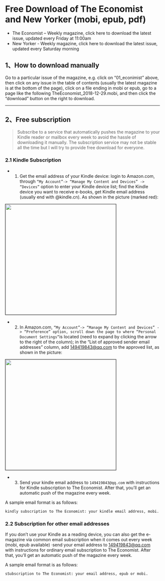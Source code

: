 # Free Download of The Economist and New Yorker (mobi, epub, pdf)

* The Economist – Weekly magazine, click here to download the latest issue, updated every Friday at 11:00am
* New Yorker - Weekly magazine, click here to download the latest issue, updated every Saturday morning


## 1、How to download manually
Go to a particular issue of the magazine, e.g. click on “01_econimist” above, then click on any issue in the table of contents (usually the latest magazine is at the bottom of the page), click on a file ending in mobi or epub, go to a page like the following TheEconomist_2018-12-29.mobi, and then click the “download” button on the right to download.


-------------------------------------

## 2、Free subscription

> Subscribe to a service that automatically pushes the magazine to your Kindle reader or mailbox every week to avoid the hassle of downloading it manually.
> The subscription service may not be stable all the time but I will try to provide free download for everyone.


### 2.1 Kindle Subscription

* 1. Get the email address of your Kindle device: login to Amazon.com, through `“My Account”-> “Manage My Content and Devices” -> “Devices”` option to enter your Kindle device list; find the Kindle device you want to receive e-books, get Kindle email address (usually end with @kindle.cn). As shown in the picture (marked red): 

<img src="https://img-blog.csdnimg.cn/20200412132639143.png?x-oss-process=image/watermark,type_ZmFuZ3poZW5naGVpdGk,shadow_10,text_aHR0cHM6Ly9ibG9nLmNzZG4ubmV0L2Jib3lmZWl5dQ==,size_16,color_FFFFFF,t_70" width="360" border="1px"/>      

* 2. In Amazon.com, `“My Account”-> “Manage My Content and Devices” -> “Preference” option, scroll down the page to where “Personal Document Settings”`is located (need to expand by clicking the arrow to the right of the column); in the “List of approved sender email addresses” column, add 149419843@qq.com to the approved list, as shown in the picture:     
<img src="https://img-blog.csdnimg.cn/20200412132756869.png?x-oss-process=image/watermark,type_ZmFuZ3poZW5naGVpdGk,shadow_10,text_aHR0cHM6Ly9ibG9nLmNzZG4ubmV0L2Jib3lmZWl5dQ==,size_16,color_FFFFFF,t_70" width="360" border="1px"/>    

* 3. Send your kindle email address to `149419843@qq.com` with instructions for Kindle subscription to The Economist. After that, you’ll get an automatic push of the magazine every week.

A sample email format is as follows:

```
kindly subscription to The Economist: your kindle email address, mobi.
```

### 2.2 Subscription for other email addresses
If you don’t use your Kindle as a reading device, you can also get the e-magazine via common email subscription when it comes out every week (mobi, epub available)
·send your email address to 149419843@qq.com with instructions for ordinary email subscription to The Economist. After that, you’ll get an automatic push of the magazine every week.

A sample email format is as follows:

```
sSubscription to The Economist: your email address, epub or mobi.
```
